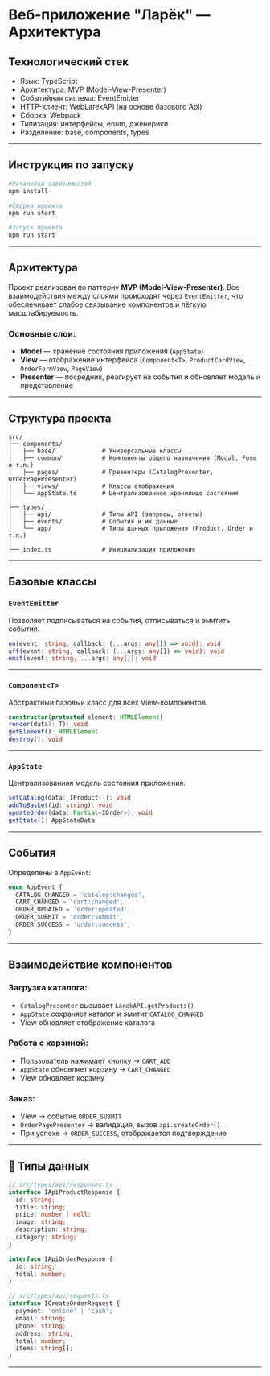 # Веб-приложение "Ларёк" — Архитектура

##  Технологический стек

- Язык: TypeScript
- Архитектура: MVP (Model-View-Presenter)
- Событийная система: EventEmitter
- HTTP-клиент: WebLarekAPI (на основе базового Api)
- Сборка: Webpack
- Типизация: интерфейсы, enum, дженерики
- Разделение: base, components, types

---

##  Инструкция по запуску

```bash
#Установка зависимостей
npm install

#Сборка проекта
npm run start

#Запуск проекта
npm run start
```

---

## Архитектура

Проект реализован по паттерну **MVP (Model-View-Presenter)**. Все взаимодействия между слоями происходят через `EventEmitter`, что обеспечивает слабое связывание компонентов и лёгкую масштабируемость.

###  Основные слои:
- **Model** — хранение состояния приложения (`AppState`)
- **View** — отображение интерфейса (`Component<T>`, `ProductCardView`, `OrderFormView`, `PageView`)
- **Presenter** — посредник, реагирует на события и обновляет модель и представление

---

##  Структура проекта

```
src/
├── components/
│   ├── base/             # Универсальные классы
│   ├── common/           # Компоненты общего назначения (Modal, Form и т.п.)
│   ├── pages/            # Презентеры (CatalogPresenter, OrderPagePresenter)
│   ├── views/            # Классы отображения
│   └── AppState.ts       # Централизованное хранилище состояния
│
├── types/
│   ├── api/              # Типы API (запросы, ответы)
│   ├── events/           # События и их данные
│   └── app/              # Типы данных приложения (Product, Order и т.п.)
│
└── index.ts              # Инициализация приложения
```

---

##  Базовые классы

### `EventEmitter`
Позволяет подписываться на события, отписываться и эмитить события.

```ts
on(event: string, callback: (...args: any[]) => void): void
off(event: string, callback: (...args: any[]) => void): void
emit(event: string, ...args: any[]): void
```

---

### `Component<T>`
Абстрактный базовый класс для всех View-компонентов.

```ts
constructor(protected element: HTMLElement)
render(data?: T): void
getElement(): HTMLElement
destroy(): void
```

---

### `AppState`
Централизованная модель состояния приложения.

```ts
setCatalog(data: IProduct[]): void
addToBasket(id: string): void
updateOrder(data: Partial<IOrder>): void
getState(): AppStateData
```

---

##  События

Определены в `AppEvent`:

```ts
enum AppEvent {
  CATALOG_CHANGED = 'catalog:changed',
  CART_CHANGED = 'cart:changed',
  ORDER_UPDATED = 'order:updated',
  ORDER_SUBMIT = 'order:submit',
  ORDER_SUCCESS = 'order:success',
}
```

---

##  Взаимодействие компонентов

### Загрузка каталога:

- `CatalogPresenter` вызывает `LarekAPI.getProducts()`
- `AppState` сохраняет каталог и эмитит `CATALOG_CHANGED`
- View обновляет отображение каталога

### Работа с корзиной:

- Пользователь нажимает кнопку → `CART_ADD`
- `AppState` обновляет корзину → `CART_CHANGED`
- View обновляет корзину

### Заказ:

- View → событие `ORDER_SUBMIT`
- `OrderPagePresenter` → валидация, вызов `api.createOrder()`
- При успехе → `ORDER_SUCCESS`, отображается подтверждение

---

## 📘 Типы данных

```ts
// src/types/api/responses.ts
interface IApiProductResponse {
  id: string;
  title: string;
  price: number | null;
  image: string;
  description: string;
  category: string;
}

interface IApiOrderResponse {
  id: string;
  total: number;
}

// src/types/api/requests.ts
interface ICreateOrderRequest {
  payment: 'online' | 'cash';
  email: string;
  phone: string;
  address: string;
  total: number;
  items: string[];
}
```

---




